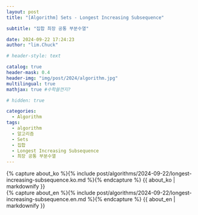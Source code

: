 ```yaml
---
layout: post
title: "[Algorithm] Sets - Longest Increasing Subsequence"

subtitle: "집합 최장 공통 부분수열"

date: 2024-09-22 17:24:23
author: "lim.Chuck"

# header-style: text

catalog: true
header-mask: 0.4
header-img: "img/post/2024/algorithm.jpg"
multilingual: true
mathjax: true #수학쓸껀지?

# hidden: true

categories:
  - Algorithm
tags:
  - algorithm
  - 알고리즘
  - Sets
  - 집합
  - Longest Increasing Subsequence
  - 최장 공통 부분수열
---
```


<div class="ko post-container">
    {% capture about_ko %}{% include post/algorithms/2024-09-22/longest-increasing-subsequence.ko.md %}{% endcapture %}
    {{ about_ko | markdownify }}
</div>
<div class="en post-container">
    {% capture about_en %}{% include post/algorithms/2024-09-22/longest-increasing-subsequence.en.md %}{% endcapture %}
    {{ about_en | markdownify }}
</div>
